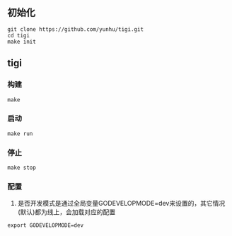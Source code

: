## 初始化
```
git clone https://github.com/yunhu/tigi.git
cd tigi
make init
```
## tigi

### 构建
```
make 
```
### 启动
```
make run
```

### 停止
```
make stop
```

### 配置
1. 是否开发模式是通过全局变量GODEVELOPMODE=dev来设置的，其它情况(默认)都为线上，会加载对应的配置
```shell
export GODEVELOPMODE=dev
```
